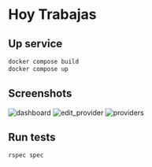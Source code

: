 # Hoy Trabajas

## Up service
```bash
docker compose build
docker compose up
``````

## Screenshots
![dashboard](https://github.com/leobz/HoyTrabajasEjercicio/assets/43507646/fff106ff-f8e7-4e77-adee-2560dc1b7cec)
![edit_provider](https://github.com/leobz/HoyTrabajasEjercicio/assets/43507646/e2c820a0-9a19-40a9-b1f2-b19b61c661e1)
![providers](https://github.com/leobz/HoyTrabajasEjercicio/assets/43507646/a2b22abe-20b6-441f-8a06-ad53e21875f3)


## Run tests
```bash
rspec spec
``````